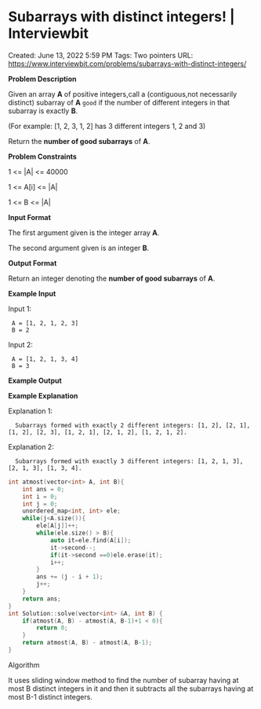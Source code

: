 # Subarrays with distinct integers! | Interviewbit

Created: June 13, 2022 5:59 PM
Tags: Two pointers
URL: https://www.interviewbit.com/problems/subarrays-with-distinct-integers/

**Problem Description**

Given an array **A** of positive integers,call a (contiguous,not necessarily distinct) subarray of **A** `good` if the number of different integers in that subarray is exactly **B**.

(For example: [1, 2, 3, 1, 2] has 3 different integers 1, 2 and 3)

Return the **number of good subarrays** of **A**.

**Problem Constraints**

1 <= |A| <= 40000

1 <= A[i] <= |A|

1 <= B <= |A|

**Input Format**

The first argument given is the integer array **A**.

The second argument given is an integer **B**.

**Output Format**

Return an integer denoting the **number of good subarrays** of **A**.

**Example Input**

Input 1:

```
 A = [1, 2, 1, 2, 3]
 B = 2

```

Input 2:

```
 A = [1, 2, 1, 3, 4]
 B = 3

```

**Example Output**

**Example Explanation**

Explanation 1:

```
  Subarrays formed with exactly 2 different integers: [1, 2], [2, 1], [1, 2], [2, 3], [1, 2, 1], [2, 1, 2], [1, 2, 1, 2].

```

Explanation 2:

```
  Subarrays formed with exactly 3 different integers: [1, 2, 1, 3], [2, 1, 3], [1, 3, 4].

```

```cpp
int atmost(vector<int> A, int B){
    int ans = 0;
    int i = 0;
    int j = 0;
    unordered_map<int, int> ele;
    while(j<A.size()){
        ele[A[j]]++;
        while(ele.size() > B){
            auto it=ele.find(A[i]);
            it->second--;
            if(it->second ==0)ele.erase(it);
            i++;
        }
        ans += (j - i + 1);
        j++;
    }
    return ans;
}
int Solution::solve(vector<int> &A, int B) {
    if(atmost(A, B) - atmost(A, B-1)+1 < 0){
        return 0;
    }
    return atmost(A, B) - atmost(A, B-1);
}
```

Algorithm 

It uses sliding window method to find the number of subarray having at most B distinct integers in it  and then it subtracts all the subarrays having at most B-1 distinct integers.